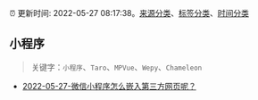 :alarm_clock: 更新时间: 2022-05-27 08:17:38。[来源分类](../README.md)、[标签分类](../TAGS.md)、[时间分类](../TIMELINE.md)

## 小程序


> 关键字：`小程序`、`Taro`、`MPVue`、`Wepy`、`Chameleon`



- [2022-05-27-微信小程序怎么嵌入第三方网页呢？](https://www.v2ex.com/t/855659) 